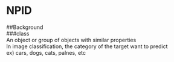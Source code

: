 # NPID  

##Background  
###class  
  An object or group of objects with similar properties  
  In image classification, the category of the target want to predict  
  ex) cars, dogs, cats, palnes, etc  
  
